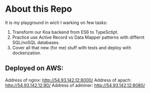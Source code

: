# About this Repo

It is my playground in wich I warking on few tasks:
1. Transform our Koa backend from ES6 to TypeSctipt.
2. Practice use Active Record vs Data Mapper patterns with differnt SQL/noSQL databases.
3. Cover all that new (for me) stuff with tests and deploy with dockerization.

## Deployed on AWS:

Address of nginx: http://54.93.142.12:8000/ 
Address of apach: http://54.93.142.12:80/ 
Address of adminer: http://54.93.142.12:8080/ 






